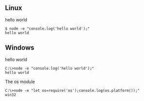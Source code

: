

## Linux

hello world
```
$ node -e "console.log('hello world');"
hello world
```

## Windows

hello world
```
C:\>node -e "console.log('hello world');"
hello world
```

The os module
```
C:\>node -e "let os=require('os');console.log(os.platform());"
win32
```